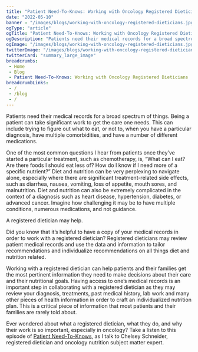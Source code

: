 ```yaml
--- 
title: "Patient Need-To-Knows: Working with Oncology Registered Dieticians"
date: "2022-05-10"
banner : "/images/blogs/working-with-oncology-registered-dieticians.jpg"
ogType: "article"
ogTitle: "Patient Need-To-Knows: Working with Oncology Registered Dietician | COVID-19 | Unblock Health"
ogDescription: "Patients need their medical records for a broad spectrum of things. Being a patient can take significant work to get the care one needs."
ogImage: "/images/blogs/working-with-oncology-registered-dieticians.jpg"
twitterImage: "/images/blogs/working-with-oncology-registered-dieticians.jpg"
twitterCard: "summary_large_image"
breadcrumbs:
 - Home
 - Blog
 - Patient Need-To-Knows: Working with Oncology Registered Dieticians
breadcrumbLinks:
 - / 
 - /blog
 - / 
---
```


Patients need their medical records for a broad spectrum of things. Being a patient can take significant work to get the care one needs. This can include trying to figure out what to eat, or not to, when you have a particular diagnosis, have multiple comorbidities, and have a number of different medications.

One of the most common questions I hear from patients once they’ve started a particular treatment, such as chemotherapy, is, “What can I eat? Are there foods I should eat less of? How do I know if I need more of a specific nutrient?” Diet and nutrition can be very perplexing to navigate alone, especially where there are significant treatment-related side effects, such as diarrhea, nausea, vomiting, loss of appetite, mouth sores, and malnutrition. Diet and nutrition can also be extremely complicated in the context of a diagnosis such as heart disease, hypertension, diabetes, or advanced cancer. Imagine how challenging it may be to have multiple conditions, numerous medications, and not guidance.

A registered dietician may help.

Did you know that it’s helpful to have a copy of your medical records in order to work with a registered dietician? Registered dieticians may review patient medical records and use the data and information to tailor recommendations and individualize recommendations on all things diet and nutrition related.

Working with a registered dietician can help patients and their families get the most pertinent information they need to make decisions about their care and their nutritional goals. Having access to one’s medical records is an important step in collaborating with a registered dietician as they may review your diagnosis, treatments, past medical history, lab work and many other pieces of health information in order to craft an individualized nutrition plan. This is a critical piece of information that most patients and their families are rarely told about.

Ever wondered about what a registered dietician, what they do, and why their work is so important, especially in oncology? Take a listen to this episode of [Patient Need-To-Knows](https://youtu.be/OniN2YjHbEE), as I talk to Chelsey Schneider, registered dietician and oncology nutrition subject matter expert.
